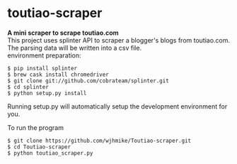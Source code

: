 # toutiao-scraper  

**A mini scraper to scrape toutiao.com**  
This project uses splinter API to scraper a blogger's blogs from toutiao.com. The parsing data will be written into a csv file.  
environment preparation:  
```
$ pip install splinter  
$ brew cask install chromedriver
$ git clone git://github.com/cobrateam/splinter.git
$ cd splinter
$ python setup.py install
```
Running setup.py will automatically setup the development environment for you.  

To run the program
```
$ git clone https://github.com/wjhmike/Toutiao-scraper.git  
$ cd Toutiao-scraper  
$ python toutiao_scraper.py
```

